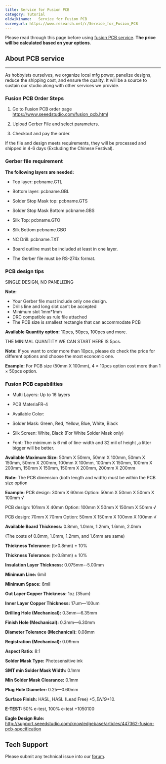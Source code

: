 ```yaml
---
title: Service for Fusion PCB
category: Tutorial
oldwikiname:   Service for Fusion PCB
surveyurl: https://www.research.net/r/Service_for_Fusion_PCB
---
```

Please read through this page before using [fusion PCB service](https://www.seeedstudio.com/fusion_pcb.html). **The price will be calculated based on your options**.

##   About PCB service
---
As hobbyists ourselves, we organize local mfg power, panelize designs, reduce the shipping cost, and ensure the quality. It will be a source to sustain our studio along with other services we provide.

###   Fusion PCB Order Steps

1.  Go to Fusion PCB order page https://www.seeedstudio.com/fusion_pcb.html

2.  Upload Gerber File and select parameters.

3.  Checkout and pay the order.

If the file and design meets requirements, they will be processed and shipped in 4-6 days (Excluding the Chinese Festival).

###   Gerber file requirement

**The following layers are needed:**

*   Top layer:    pcbname.GTL
*   Bottom layer:    pcbname.GBL
*   Solder Stop Mask top:  pcbname.GTS
*   Solder Stop Mask Bottom pcbname.GBS
*   Silk Top:   pcbname.GTO
*   Silk Bottom pcbname.GBO
*   NC Drill:        pcbname.TXT
*   Board outline must be included at least in one layer.

*   The Gerber file must be RS-274x format.

###   PCB design tips

SINGLE DESIGN, NO PANELIZING

**Note:**

*   Your Gerber file must include only one design.
*   Drills line and long slot can’t be accepted
*   Minimum slot 1mm*1mm
*   DRC compatible as rule file attached
*   The PCB size is smallest rectangle that can accommodate PCB

**Available Quantity option:** 10pcs, 50pcs, 100pcs and more.

THE MINIMAL QUANTITY WE CAN START HERE IS 5pcs.

**Note:** If you want to order more than 10pcs, please do check the price for different options and choose the most economic one.

**Example:**
For PCB size (50mm X 100mm), 4 × 10pcs option cost more than 1 × 50pcs option.

###   Fusion PCB capabilities

*   Multi Layers: Up to 16 layers

*   PCB MateriaFR-4

*   Available Color:

*   Solder Mask:  Green, Red, Yellow, Blue, White, Black

*   Silk Screen: White, Black (For White Solder Mask only)

*   Font: The minimum is 6 mil of line-width and 32 mil of height ,a litter bigger will be better.

**Available Maximum Size:** 50mm X 50mm, 50mm X 100mm, 50mm X 150mm, 50mm X 200mm, 100mm X 100mm, 100mm X 150mm, 100mm X 200mm, 150mm X 150mm, 150mm X 200mm, 200mm X 200mm

**Note:** The PCB dimension (both length and width) must be within the PCB size option

**Example:**
PCB design: 30mm X 60mm   Option: 50mm X 50mm X   50mm X 100mm √

PCB design: 101mm X 40mm   Option: 100mm X 50mm X   150mm X 50mm √

PCB design: 70mm X 70mm   Option: 50mm X 150mm X   100mm X 100mm √

**Available Board Thickness:** 0.8mm, 1.0mm, 1.2mm, 1.6mm, 2.0mm

(The costs of 0.8mm, 1.0mm, 1.2mm, and 1.6mm are same)

**Thickness Tolerance:** (t≥0.8mm) ± 10%

**Thickness Tolerance:** (t&lt;0.8mm) ± 10%

**Insulation Layer Thickness:** 0.075mm--5.00mm

**Minimum Line:** 6mil

**Minimum Space:** 6mil

**Out Layer Copper Thickness:** 1oz (35um)

**Inner Layer Copper Thickness:** 17um—100um

**Drilling Hole (Mechanical):** 0.3mm—6.35mm

**Finish Hole (Mechanical):** 0.3mm—6.30mm

**Diameter Tolerance (Mechanical):** 0.08mm

**Registration (Mechanical):** 0.09mm

**Aspect Ratio:** 8:1

**Solder Mask Type:** Photosensitive ink

**SMT min Solder Mask Width:** 0.1mm

**Min Solder Mask Clearance:** 0.1mm

**Plug Hole Diameter:** 0.25—0.60mm

**Surface Finish:** HASL, HASL (Lead Free) +$5, ENIG+$10.

**E-TEST:** 50% e-test, 100% e-test +$10
50% e-test (Tested PCB will have a mark on the PCB edge).
100% e-test optional for extra 10$

**Eagle Design Rule:** http://support.seeedstudio.com/knowledgebase/articles/447362-fusion-pcb-specification

## Tech Support
Please submit any technical issue into our [forum](http://forum.seeedstudio.com/). 